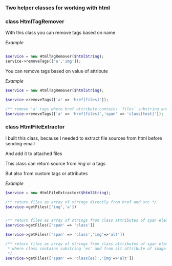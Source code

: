 ### Two helper classes for working with html


### class HtmlTagRemover

With this class you can remove tags based on name 

_Example_

```php

$service = new HtmlTagRemover($htmlString);
service->removeTags(['a','img']);
```

You can remove tags based on value of attribute

_Example_
```php
$service = new HtmlTagRemover($htmlString);

$service->removeTags(['a' => 'href[files]']);

/** remove 'a' tags where href attribute contains `files` substring and span elements contains class with `test` string */
$service->removeTags(['a' => 'href[files]','span' => 'class[test]']);
```


### class HtmlFileExtractor

I built this class, because I needed to extract file sources from html before sending email

And add it to attached files

This class can return source from _img_ or _a_ tags

But also from custom tags or attributes

_Example_
```PHP
$service = new HtmlFileExtractor($htmlString);

/** return files as array of strings directly from href and src */
$service->getFiles(['img','a'])


/** return files as array of strings from class attributes of span elements */
$service->getFiles(['span' => 'class'])

$service->getFiles(['span' => 'class','img'=>'alt'])

/** return files as array of strings from class attributes of span elements, 
 * where class contains substring 'es' and from alt attribute of image tags
 */
$service->getFiles(['span' => 'class[es]','img'=>'alt'])
```